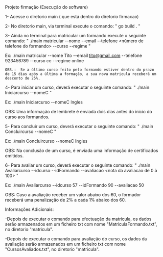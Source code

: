Projeto firmação (Execução do software)

1- Acesse o diretorio main ( que está dentro do diretorio firmacao)

2- No diretorio main, via terminal execute o comando: " go build . "

3- Ainda no terminal para matricular um formando execute o seguinte comando: " ./main  matricular --nome <nome do formando> --email <email do formando> --telefone <número de telefone do formando> --curso <curso para matricula> --regime <online ou presencial> "

Ex: ./main  matricular --nome Tito --email tito@gmail.com --telefone 923456789 --curso cc --regime online

    OBS.:  Se a último curso feito pelo formando estiver dentro do prazo de 15 dias após a última a formação, a sua nova matricula receberá um desconto de 25%.

4- Para iniciar um curso, deverá executar o seguinte comando: " ./main Iniciarcurso --nomeC <nome do curso> "

Ex: ./main Iniciarcurso --nomeC Ingles

  OBS: Uma informação de lembrete é enviada dois dias antes do inicio do curso aos formandos.

5- Para concluir um curso, deverá executar o seguinte comando: " ./main Concluircurso --nomeC <nome do curso> "

Ex: ./main Concluircurso --nomeC Ingles

  OBS: Na conclusão de um curso, é enviada uma informação de certificados emitidos.

6- Para avaliar um curso, deverá executar o seguinte comando:  " ./main Avaliarcurso --idcurso <ID do curso> --idFormando <ID do formando> --avaliacao <nota da avaliacao de 0 à 100> "

Ex:  ./main Avaliarcurso --idcurso 57 --idFormando 90 --avaliacao 50

  OBS: Caso a avaliação receber um valor abaixo dos 60, o formador receberá uma penalização de 2% a cada 1% abaixo dos 60.

Informações Adicionais:  

  -Depois de executar o comando para efectuação da matricula, os dados serão armazenados em um ficheiro txt com nome "MatriculaFormando.txt", no diretorio "matricula".

  -Depois de executar o comando para avaliação do curso, os dados da avaliação serão armazenados em um ficheiro txt com nome "CursosAvaliados.txt", no diretorio "matricula".
